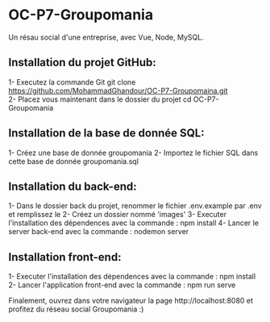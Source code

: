 # OC-P7-Groupomania
Un résau social d'une entreprise, avec Vue, Node, MySQL.

## Installation du projet GitHub:
1- Executez la commande Git git clone https://github.com/MohammadGhandour/OC-P7-Groupomaina.git <br/>
2- Placez vous maintenant dans le dossier du projet cd OC-P7-Groupomania

## Installation de la base de donnée SQL:
1- Créez une base de donnée groupomania
2- Importez le fichier SQL dans cette base de donnée groupomania.sql

## Installation du back-end:
1- Dans le dossier back du projet, renommer le fichier .env.example par .env et remplissez le
2- Créez un dossier nommé 'images'
3- Executer l'installation des dépendences avec la commande : npm install
4- Lancer le server back-end avec la commande : nodemon server

## Installation front-end:
1- Executer l'installation des dépendences avec la commande : npm install
2- Lancer l'application front-end avec la commande : npm run serve

Finalement, ouvrez dans votre navigateur la page http://localhost:8080 et profitez du réseau social Groupomania :)
